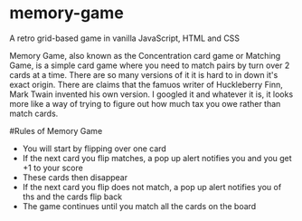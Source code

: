 # memory-game

A retro grid-based game in vanilla JavaScript, HTML and CSS<br>

Memory Game, also known as the Concentration card game or Matching Game, is a simple card game where you need to match pairs by turn over 2 cards at a time. There are so many versions of it it is hard to in down it's exact origin. There are claims that the famuos writer of Huckleberry Finn, Mark Twain invented his own version. I googled it and whatever it is, it looks more like a way of trying to figure out how much tax you owe rather than match cards.

#Rules of Memory Game
* You will start by flipping over one card
* If the next card you flip matches, a pop up alert notifies you and you get +1 to your score
* These cards then disappear
* If the next card you flip does not match, a pop up alert notifies you of ths and the cards flip back
* The game continues until you match all the cards on the board
